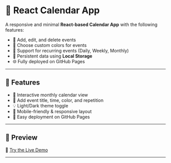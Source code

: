 # 📅 React Calendar App

A responsive and minimal **React-based Calendar App** with the following features:

- 🔹 Add, edit, and delete events
- 🎨 Choose custom colors for events
- 🔁 Support for recurring events (Daily, Weekly, Monthly)
- 💾 Persistent data using **Local Storage**
- 🌐 Fully deployed on GitHub Pages

---

## 🔧 Features

- 📆 Interactive monthly calendar view
- 📝 Add event title, time, color, and repetition
- 💡 Light/Dark theme toggle
- 📱 Mobile-friendly & responsive layout
- 🚀 Easy deployment on GitHub Pages

---

## 📸 Preview

🔗 [Try the Live Demo](https://kumara1917.github.io/Calendar_App/)

---
